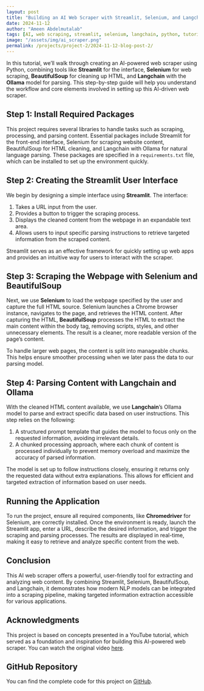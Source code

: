 ```yaml
---
layout: post
title: "Building an AI Web Scraper with Streamlit, Selenium, and Langchain"
date: 2024-11-12
author: "Ameen Abdelmutalab"
tags: [AI, web scraping, streamlit, selenium, langchain, python, tutorial]
image: "/assets/img/ai_scraper.png"
permalink: /projects/project-2/2024-11-12-blog-post-2/
---
```


In this tutorial, we’ll walk through creating an AI-powered web scraper using Python, combining tools like **Streamlit** for the interface, **Selenium** for web scraping, **BeautifulSoup** for cleaning up HTML, and **Langchain** with the **Ollama** model for parsing. This step-by-step guide will help you understand the workflow and core elements involved in setting up this AI-driven web scraper.

## Step 1: Install Required Packages

This project requires several libraries to handle tasks such as scraping, processing, and parsing content. Essential packages include Streamlit for the front-end interface, Selenium for scraping website content, BeautifulSoup for HTML cleaning, and Langchain with Ollama for natural language parsing. These packages are specified in a `requirements.txt` file, which can be installed to set up the environment quickly.

## Step 2: Creating the Streamlit User Interface

We begin by designing a simple interface using **Streamlit**. The interface:
1. Takes a URL input from the user.
2. Provides a button to trigger the scraping process.
3. Displays the cleaned content from the webpage in an expandable text area.
4. Allows users to input specific parsing instructions to retrieve targeted information from the scraped content.

Streamlit serves as an effective framework for quickly setting up web apps and provides an intuitive way for users to interact with the scraper.

## Step 3: Scraping the Webpage with Selenium and BeautifulSoup

Next, we use **Selenium** to load the webpage specified by the user and capture the full HTML source. Selenium launches a Chrome browser instance, navigates to the page, and retrieves the HTML content. After capturing the HTML, **BeautifulSoup** processes the HTML to extract the main content within the body tag, removing scripts, styles, and other unnecessary elements. The result is a cleaner, more readable version of the page’s content.

To handle larger web pages, the content is split into manageable chunks. This helps ensure smoother processing when we later pass the data to our parsing model.

## Step 4: Parsing Content with Langchain and Ollama

With the cleaned HTML content available, we use **Langchain**’s Ollama model to parse and extract specific data based on user instructions. This step relies on the following:
1. A structured prompt template that guides the model to focus only on the requested information, avoiding irrelevant details.
2. A chunked processing approach, where each chunk of content is processed individually to prevent memory overload and maximize the accuracy of parsed information.

The model is set up to follow instructions closely, ensuring it returns only the requested data without extra explanations. This allows for efficient and targeted extraction of information based on user needs.

## Running the Application

To run the project, ensure all required components, like **Chromedriver** for Selenium, are correctly installed. Once the environment is ready, launch the Streamlit app, enter a URL, describe the desired information, and trigger the scraping and parsing processes. The results are displayed in real-time, making it easy to retrieve and analyze specific content from the web.

## Conclusion

This AI web scraper offers a powerful, user-friendly tool for extracting and analyzing web content. By combining Streamlit, Selenium, BeautifulSoup, and Langchain, it demonstrates how modern NLP models can be integrated into a scraping pipeline, making targeted information extraction accessible for various applications.

## Acknowledgments

This project is based on concepts presented in a YouTube tutorial, which served as a foundation and inspiration for building this AI-powered web scraper. You can watch the original video [here]([https://www.youtube.com/watch?v=Oo8-nEuDBkk]).


## GitHub Repository

You can find the complete code for this project on [GitHub](https://github.com/yourusername/your-repo-name).

